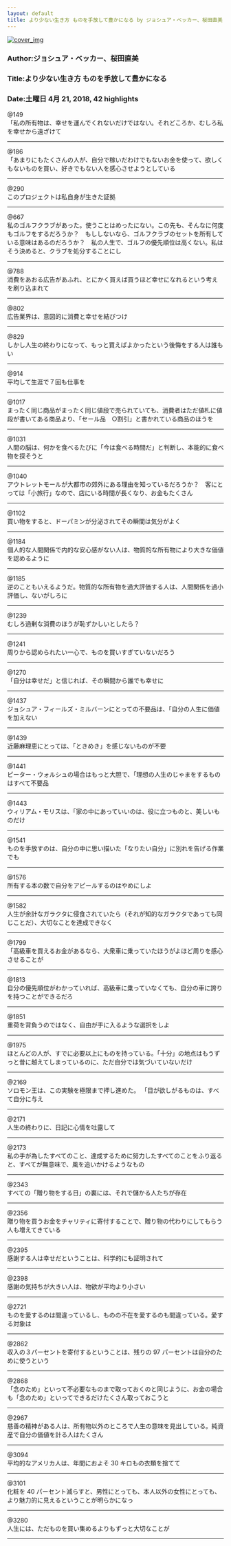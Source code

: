 ```yaml
---
layout: default
title: より少ない生き方 ものを手放して豊かになる by ジョシュア・ベッカー、桜田直美
---
```


[![cover_img](http://images-jp.amazon.com/images/P/B01NBJ6IE1.09.MZZZZZZZ.jpg)](https://www.amazon.co.jp/dp/B01NBJ6IE1)  
### Author:ジョシュア・ベッカー、桜田直美  
### Title:より少ない生き方 ものを手放して豊かになる  
### Date:土曜日 4月 21, 2018, 42 highlights
  
@149  
「私の所有物は、幸せを運んでくれないだけではない。それどころか、むしろ私を幸せから遠ざけて  
***
  
@186  
「あまりにもたくさんの人が、自分で稼いだわけでもないお金を使って、欲しくもないものを買い、好きでもない人を感心させようとしている  
***
  
@290  
このプロジェクトは私自身が生きた証拠  
***
  
@667  
私のゴルフクラブがあった。使うことはめったにない。この先も、そんなに何度もゴルフをするだろうか？　もししないなら、ゴルフクラブのセットを所有している意味はあるのだろうか？　私の人生で、ゴルフの優先順位は高くない。私はそう決めると、クラブを処分することにし  
***
  
@788  
消費をあおる広告があふれ、とにかく買えば買うほど幸せになれるという考えを刷り込まれて  
***
  
@802  
広告業界は、意図的に消費と幸せを結びつけ  
***
  
@829  
しかし人生の終わりになって、もっと買えばよかったという後悔をする人は誰もい  
***
  
@914  
平均して生涯で７回も仕事を  
***
  
@1017  
まったく同じ商品がまったく同じ値段で売られていても、消費者はただ値札に値段が書いてある商品より、「セール品　○割引」と書かれている商品のほうを  
***
  
@1031  
人間の脳は、何かを食べるたびに「今は食べる時間だ」と判断し、本能的に食べ物を探そうと  
***
  
@1040  
アウトレットモールが大都市の郊外にある理由を知っているだろうか？　客にとっては「小旅行」なので、店にいる時間が長くなり、お金もたくさん  
***
  
@1102  
買い物をすると、ドーパミンが分泌されてその瞬間は気分がよく  
***
  
@1184  
個人的な人間関係で内的な安心感がない人は、物質的な所有物により大きな価値を認めるように  
***
  
@1185  
逆のこともいえるようだ。物質的な所有物を過大評価する人は、人間関係を過小評価し、ないがしろに  
***
  
@1239  
むしろ過剰な消費のほうが恥ずかしいとしたら？  
***
  
@1241  
周りから認められたい一心で、ものを買いすぎていないだろう  
***
  
@1270  
「自分は幸せだ」と信じれば、その瞬間から誰でも幸せに  
***
  
@1437  
ジョシュア・フィールズ・ミルバーンにとっての不要品は、「自分の人生に価値を加えない  
***
  
@1439  
近藤麻理恵にとっては、「ときめき」を感じないものが不要  
***
  
@1441  
ピーター・ウォルシュの場合はもっと大胆で、「理想の人生のじゃまをするものはすべて不要品  
***
  
@1443  
ウィリアム・モリスは、「家の中にあっていいのは、役に立つものと、美しいものだけ  
***
  
@1541  
ものを手放すのは、自分の中に思い描いた「なりたい自分」に別れを告げる作業でも  
***
  
@1576  
所有する本の数で自分をアピールするのはやめにしよ  
***
  
@1582  
人生が余計なガラクタに侵食されていたら（それが知的なガラクタであっても同じことだ）、大切なことを達成できなく  
***
  
@1799  
「高級車を買えるお金があるなら、大衆車に乗っていたほうがよほど周りを感心させることが  
***
  
@1813  
自分の優先順位がわかっていれば、高級車に乗っていなくても、自分の車に誇りを持つことができるだろ  
***
  
@1851  
重荷を背負うのではなく、自由が手に入るような選択をしよ  
***
  
@1975  
ほとんどの人が、すでに必要以上にものを持っている。「十分」の地点はもうずっと昔に越えてしまっているのに、ただ自分では気づいていないだけ  
***
  
@2169  
ソロモン王は、この実験を極限まで押し進めた。 「目が欲しがるものは、すべて自分に与え  
***
  
@2171  
人生の終わりに、日記に心情を吐露して  
***
  
@2173  
私の手が為したすべてのこと、達成するために努力したすべてのことをふり返ると、すべてが無意味で、風を追いかけるようなもの  
***
  
@2343  
すべての「贈り物をする日」の裏には、それで儲かる人たちが存在  
***
  
@2356  
贈り物を買うお金をチャリティに寄付することで、贈り物の代わりにしてもらう人も増えてきている  
***
  
@2395  
感謝する人は幸せだということは、科学的にも証明されて  
***
  
@2398  
感謝の気持ちが大きい人は、物欲が平均より小さい  
***
  
@2721  
ものを愛するのは間違っているし、ものの不在を愛するのも間違っている。愛する対象は  
***
  
@2862  
収入の３パーセントを寄付するということは、残りの 97 パーセントは自分のために使うという  
***
  
@2868  
「念のため」といって不必要なものまで取っておくのと同じように、お金の場合も「念のため」といってできるだけたくさん取っておこうと  
***
  
@2967  
慈善の精神がある人は、所有物以外のところで人生の意味を見出している。純資産で自分の価値を計る人はたくさん  
***
  
@3094  
平均的なアメリカ人は、年間におよそ 30 キロもの衣類を捨てて  
***
  
@3101  
化粧を 40 パーセント減らすと、男性にとっても、本人以外の女性にとっても、より魅力的に見えるということが明らかになっ  
***
  
@3280  
人生には、ただものを買い集めるよりもずっと大切なことが  
***